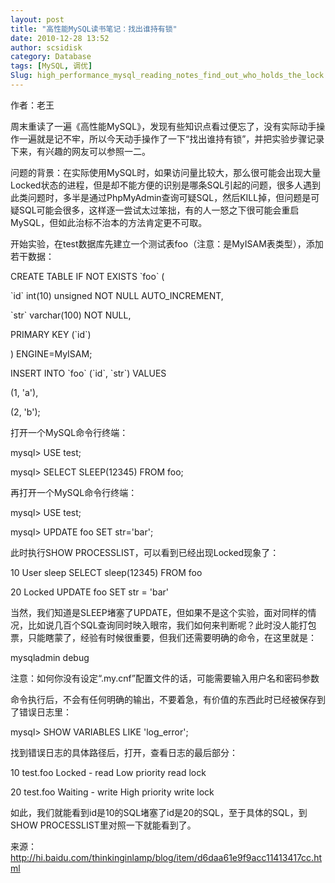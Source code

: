 ```yaml
---
layout: post
title: "高性能MySQL读书笔记：找出谁持有锁"
date: 2010-12-28 13:52
author: scsidisk
category: Database
tags: [MySQL, 调优]
Slug: high_performance_mysql_reading_notes_find_out_who_holds_the_lock
---
```


作者：老王

周末重读了一遍《高性能MySQL》，发现有些知识点看过便忘了，没有实际动手操作一遍就是记不牢，所以今天动手操作了一下“找出谁持有锁”，并把实验步骤记录下来，有兴趣的网友可以参照一二。

问题的背景：在实际使用MySQL时，如果访问量比较大，那么很可能会出现大量Locked状态的进程，但是却不能方便的识别是哪条SQL引起的问题，很多人遇到此类问题时，多半是通过PhpMyAdmin查询可疑SQL，然后KILL掉，但问题是可疑SQL可能会很多，这样逐一尝试太过笨拙，有的人一怒之下很可能会重启MySQL，但如此治标不治本的方法肯定更不可取。

开始实验，在test数据库先建立一个测试表foo（注意：是MyISAM表类型），添加若干数据：

CREATE TABLE IF NOT EXISTS \`foo\` (

\`id\` int(10) unsigned NOT NULL AUTO\_INCREMENT,

\`str\` varchar(100) NOT NULL,

PRIMARY KEY (\`id\`)

) ENGINE=MyISAM;

INSERT INTO \`foo\` (\`id\`, \`str\`) VALUES

(1, 'a'),

(2, 'b');

打开一个MySQL命令行终端：

mysql\> USE test;

mysql\> SELECT SLEEP(12345) FROM foo;

再打开一个MySQL命令行终端：

mysql\> USE test;

mysql\> UPDATE foo SET str='bar';

此时执行SHOW PROCESSLIST，可以看到已经出现Locked现象了：

10 User sleep SELECT sleep(12345) FROM foo

20 Locked UPDATE foo SET str = 'bar'

当然，我们知道是SLEEP堵塞了UPDATE，但如果不是这个实验，面对同样的情况，比如说几百个SQL查询同时映入眼帘，我们如何来判断呢？此时没人能打包票，只能瞎蒙了，经验有时候很重要，但我们还需要明确的命令，在这里就是：

mysqladmin debug

注意：如何你没有设定“.my.cnf”配置文件的话，可能需要输入用户名和密码参数

命令执行后，不会有任何明确的输出，不要着急，有价值的东西此时已经被保存到了错误日志里：

mysql\> SHOW VARIABLES LIKE 'log\_error';

找到错误日志的具体路径后，打开，查看日志的最后部分：

10 test.foo Locked - read Low priority read lock

20 test.foo Waiting - write High priority write lock

如此，我们就能看到id是10的SQL堵塞了id是20的SQL，至于具体的SQL，到SHOW
PROCESSLIST里对照一下就能看到了。

来源：http://hi.baidu.com/thinkinginlamp/blog/item/d6daa61e9f9acc11413417cc.html

<div class="posttagsblock">
</div>

